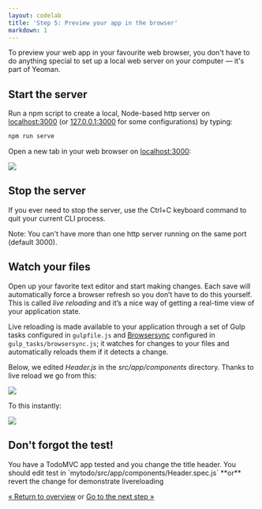 ```yaml
---
layout: codelab
title: 'Step 5: Preview your app in the browser'
markdown: 1
---
```


To preview your web app in your favourite web browser, you don't have to do anything special to set up a local web server on your computer &mdash; it's part of Yeoman.

## Start the server

Run a npm script to create a local, Node-based http server on [localhost:3000](http://localhost:3000) (or [127.0.0.1:3000](http://127.0.0.1:3000) for some configurations) by typing:

```sh
npm run serve
```

Open a new tab in your web browser on [localhost:3000](http://localhost:3000):

![](/assets/img/codelab/05_run_preview.png)

## Stop the server

If you ever need to stop the server, use the <span class="keyboard">Ctrl</span>+<span class="keyboard">C</span> keyboard command to quit your current CLI process.

Note: You can't have more than one http server running on the same port (default 3000).

## Watch your files

Open up your favorite text editor and start making changes. Each save will automatically force a browser refresh so you don’t have to do this yourself. This is called *live reloading* and it’s a nice way of getting a real-time view of your application state.

Live reloading is made available to your application through a set of Gulp tasks configured in `gulpfile.js` and [Browsersync](https://www.browsersync.io/) configured in `gulp_tasks/browsersync.js`; it watches for changes to your files and automatically reloads them if it detects a change.

Below, we edited *Header.js* in the *src/app/components* directory. Thanks to live reload we go from this:

![](/assets/img/codelab/05_before_live_reload.png)

To this instantly:

![](/assets/img/codelab/05_after_live_reload.png)

<div class="note tip">

  <h2>Don't forgot the test!</h2>

  <p>You have a TodoMVC app tested and you change the title header. You should edit test in `mytodo/src/app/components/Header.spec.js` **or** revert the change for demonstrate livereloading</p>

</div>

<p class="codelab-paging">
  <a href="index.html#toc">&laquo; Return to overview</a>
  or
  <a href="run-unit-tests.html">Go to the next step &raquo;</a>
</p>
